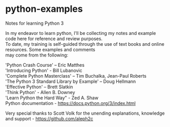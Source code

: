 # python-examples
Notes for learning Python 3

In my endeavor to learn python, I'll be collecting my notes and example code here for reference and review purposes.  
To date, my training is self-guided through the use of text books and online resources. Some examples and comments  
may come from the following:

'Python Crash Course' – Eric Matthes  
'Introducing Python' - Bill Lubanovic  
'Complete Python Masterclass' – Tim Buchalka, Jean-Paul Roberts  
'The Python 3 Standard Library by Example' – Doug Hellmann   
'Effective Python' – Brett Slatkin  
'Think Python' - Allen B. Downey  
'Learn Python the Hard Way" - Zed A. Shaw  
Python documentation - https://docs.python.org/3/index.html  

Very special thanks to Scott Volk for the unending explanations, knowledge and support  - https://github.com/aleph2c
